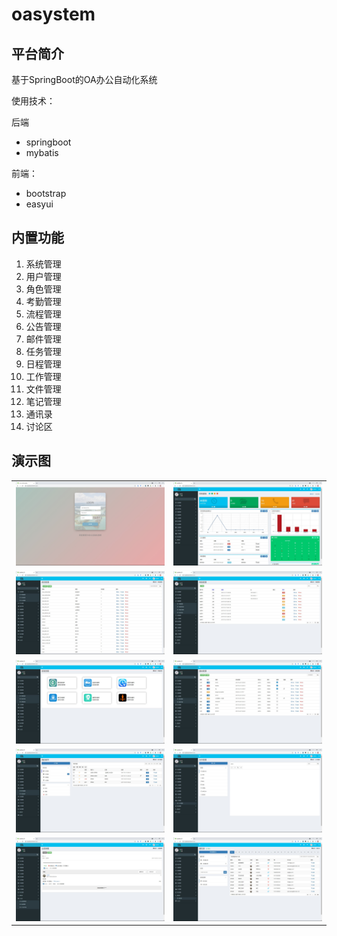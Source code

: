 # oasystem



## 平台简介

基于SpringBoot的OA办公自动化系统

使用技术：

后端

- springboot
- mybatis

前端：

- bootstrap
- easyui

## 内置功能

1.  系统管理
2.  用户管理
3.  角色管理
4.  考勤管理
5.  流程管理
6.  公告管理
7.  邮件管理
8.  任务管理
9.  日程管理
10.  工作管理
11.  文件管理
12.  笔记管理
13.  通讯录
14.  讨论区

## 演示图

<table>
    <tr>
        <td><img src="./images/image_20210615_142803.jpg"/></td>
        <td><img src="./images/image_20210615_142826.jpg"/></td>
    </tr>
    <tr>
        <td><img src="./images/image_20210615_142904.jpg"/></td>
        <td><img src="./images/image_20210615_142917.jpg"/></td>
    </tr>
     <tr>
        <td><img src="./images/image_20210615_142929.jpg"/></td>
        <td><img src="./images/image_20210615_142939.jpg"/></td>
    </tr>
      <tr>
        <td><img src="./images/image_20210615_142948.jpg"/></td>
        <td><img src="./images/image_20210615_143000.jpg"/></td>
    </tr>
     <tr>
        <td><img src="./images/image_20210615_143019.jpg"/></td>
        <td><img src="./images/image_20210615_143030.jpg"/></td>
    </tr>



</table>